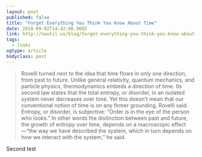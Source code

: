 ```yaml
---
layout: post 
published: false 
title: "Forget Everything You Think You Know About Time" 
date: 2018-09-02T14:42:08.908Z 
link: http://nautil.us/blog/forget-everything-you-think-you-know-about-time 
tags:
  - links
ogtype: article 
bodyclass: post 
---
```


> Rovelli turned next to the idea that time flows in only one direction, from past to future. Unlike general relativity, quantum mechanics, and particle physics, thermodynamics embeds a direction of time. Its second law states that the total entropy, or disorder, in an isolated system never decreases over time. Yet this doesn’t mean that our conventional notion of time is on any firmer grounding, Rovelli said. Entropy, or disorder, is subjective: “Order is in the eye of the person who looks.” In other words the distinction between past and future, the growth of entropy over time, depends on a macroscopic effect—“the way we have described the system, which in turn depends on how we interact with the system,” he said.

Second test

